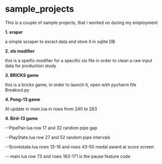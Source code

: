 # sample_projects
This is a couple of sample projects, that i worked on during my employment

**1. sraper**

a simple scraper to exract data and store it in sqlite DB

**2. xls modifier**

this is a speific modifier for a specific xls file in order to clean a raw input data for production study

**3. BRICKS game**

this is a bricks game, in order to launch it, open with pycharm file Breakout.py

**4. Pong-13 game**

AI update in main.lua in rows from 240 to 263

**4. Bird-13 game**

--PipePair.lua row 17 and 32 random pipe gap

--PlayState.lua row 27 and 52 random pipe intervals


--Scorestate.lua rows 13-16 and rows 43-50 medal award at score screen

-- main.lua row 73 and rows 163-171 is the pause feature code
